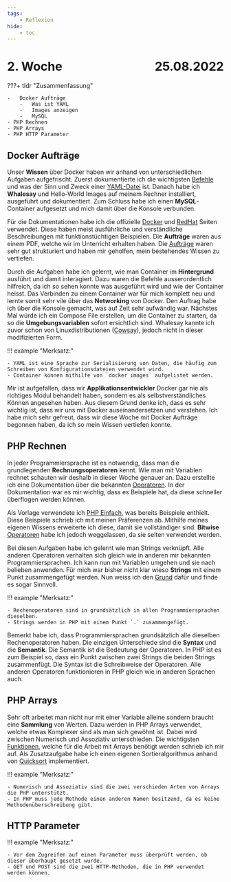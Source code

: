 ```yaml
---
tags:
    - Reflexion
hide:
    - toc
---
```


# 2. Woche <span style="float:right">25.08.2022</span>

???+ tldr "Zusammenfassung"

    -   Docker Aufträge
        -   Was ist YAML
        -   Images anzeigen
        -   MySQL
    - PHP Rechnen
    - PHP Arrays
    - PHP HTTP Parameter

## Docker Aufträge

Unser **Wissen** über Docker haben wir anhand von unterschiedlichen Aufgaben aufgefrischt. Zuerst dokumentierte ich die wichtigsten [Befehle](../Docker/Start.md#befehle) und was der Sinn und Zweck einer [YAML-Datei](../Docker/Start.md#yaml) ist. Danach habe ich **Whalesay** und Hello-World Images auf meinem Rechner installiert, ausgeführt und dokumentiert. Zum Schluss habe ich einen **MySQL**-Container aufgesetzt und mich damit über die Konsole verbunden.

Für die Dokumentationen habe ich die offizielle [Docker](https://www.docker.com/) und [RedHat](https://www.redhat.com/en) Seiten verwendet. Diese haben meist ausführliche und verständliche Beschreibungen mit funktionstüchtigen Beispielen. Die **Aufträge** waren aus einem PDF, welche wir im Unterricht erhalten haben. Die [Aufträge](../Docker/Aufgaben.md) waren sehr gut strukturiert und haben mir geholfen, mein bestehendes Wissen zu vertiefen.

Durch die Aufgaben habe ich gelernt, wie man Container im **Hintergrund** ausführt und damit interagiert. Dazu waren die Befehle ausserordentlich hilfreich, da ich so sehen konnte was ausgeführt wird und wie der Container heisst. Das Verbinden zu einem Container war für mich komplett neu und lernte somit sehr vile über das **Networking** von Docker. Den Auftrag habe ich über die Konsole gemacht, was auf Zeit sehr aufwändig war. Nächstes Mal würde ich ein Compose File erstellen, um die Container zu starten, da so die **Umgebungsvariablen** sofort ersichtlich sind. Whalesay kannte ich zuvor schon von Linuxdistributionen ([Cowsay](https://cowsay.morecode.org/)), jedoch nicht in dieser modifizierten Form.

!!! example "Merksatz:"

    - YAML ist eine Sprache zur Serialisierung von Daten, die häufig zum Schreiben von Konfigurationsdateien verwendet wird.
    - Container können mithilfe von `docker images` aufgelistet werden.

Mir ist aufgefallen, dass wir **Applikationsentwickler** Docker gar nie als richtiges Modul behandelt haben, sondern es als selbstverständliches Können angesehen haben. Aus diesem Grund denke ich, dass es sehr wichtig ist, dass wir uns mit Docker auseinandersetzen und verstehen. Ich habe mich sehr gefreut, dass wir diese Woche mit Docker Aufträge begonnen haben, da ich so mein Wissen vertiefen konnte.

## PHP Rechnen

In jeder Programmiersprache ist es notwendig, dass man die grundlegenden **Rechnungsoperatoren** kennt. Wie man mit Variablen rechnet schauten wir deshalb in dieser Woche genauer an. Dazu erstellte ich eine Dokumentation über die bekannten [Operatoren](../PHP/Aufgaben.md#rechnen-mit-variablen). In der Dokumentation war es mir wichtig, dass es Beispiele hat, da diese schneller überflogen werden können.

Als Vorlage verwendete ich [PHP Einfach](https://www.php-einfach.de/php-tutorial/rechnen-mit-variablen/), was bereits Beispiele enthielt. Diese Beispiele schrieb ich mit meinen Präferenzen ab. Mithilfe meines eigenen Wissens erweiterte ich diese, damit sie vollständiger sind. **Bitwise** [Operatoren](https://www.educba.com/bitwise-operators-in-php/) habe ich jedoch weggelassen, da sie selten verwendet werden.

Bei diesen Aufgaben habe ich gelernt wie man Strings verknüpft. Alle anderen Operatoren verhalten sich gleich wie in anderen mir bekannten Programmiersprachen. Ich kann nun mit Variablen umgehen und sie nach belieben anwenden. Für mich war bisher nicht klar wieso **Strings** mit einem Punkt zusammengefügt werden. Nun weiss ich den [Grund](../PHP/Aufgaben.md#strings) dafür und finde es sogar Sinnvoll.

!!! example "Merksatz:"

    - Rechenoperatoren sind in grundsätzlich in allen Programmiersprachen dieselben.
    - Strings werden in PHP mit einem Punkt `.` zusammengefügt.

Bemerkt habe ich, dass Programmiersprachen grundsätzlich alle dieselben Rechenoperatoren haben. Die einzigen Unterschiede sind die **Syntax** und die **Semantik**. Die Semantik ist die Bedeutung der Operatoren. In PHP ist es zum Beispiel so, dass ein Punkt zwischen zwei Strings die beiden Strings zusammenfügt. Die Syntax ist die Schreibweise der Operatoren. Alle anderen Operatoren funktionieren in PHP gleich wie in anderen Sprachen auch.

## PHP Arrays

Sehr oft arbeitet man nicht nur mit einer Variable alleine sondern braucht eine **Sammlung** von Werten. Dazu werden in PHP Arrays verwendet, welche etwas Komplexer sind als man sich gewöhnt ist. Dabei wird zwischen Numerisch und Assoziativ unterschieden. Die wichtigsten [Funktionen](../PHP/Arrays.md), welche für die Arbeit mit Arrays benötigt werden schrieb ich mir auf. Als Zusatzaufgabe habe ich einen eigenen Sortieralgorithmus anhand von [Quicksort](../PHP/Beispiele/Sortierung.php) implementiert.

!!! example "Merksatz:"

    - Numerisch und Assoziativ sind die zwei verschieden Arten von Arrays die PHP unterstützt.
    - In PHP muss jede Methode einen anderen Namen besitzend, da es keine Methodenüberschreibung gibt.

## HTTP Parameter

!!! example "Merksatz:"

    - Vor dem Zugreifen auf einen Parameter muss überprüft werden, ob dieser überhaupt gesetzt wurde.
    - GET und POST sind die zwei HTTP-Methoden, die in PHP verwendet werden können.
